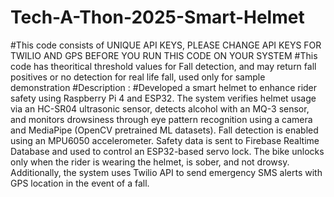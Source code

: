 # Tech-A-Thon-2025-Smart-Helmet

#This code consists of UNIQUE API KEYS, PLEASE CHANGE API KEYS FOR TWILIO AND GPS BEFORE YOU RUN THIS CODE ON YOUR SYSTEM
#This code has theoritical threshold values for Fall detection, and may return fall positives or no detection for real life fall, used only for sample demonstration
#Description : 
#Developed a smart helmet to enhance rider safety using Raspberry Pi 4 and ESP32. The system verifies helmet usage via an HC-SR04 ultrasonic sensor, detects alcohol with an MQ-3 sensor, and monitors drowsiness through eye pattern recognition using a camera and MediaPipe (OpenCV pretrained ML datasets). Fall detection is enabled using an MPU6050 accelerometer. Safety data is sent to Firebase Realtime Database and used to control an ESP32-based servo lock. The bike unlocks only when the rider is wearing the helmet, is sober, and not drowsy. Additionally, the system uses Twilio API to send emergency SMS alerts with GPS location in the event of a fall.
